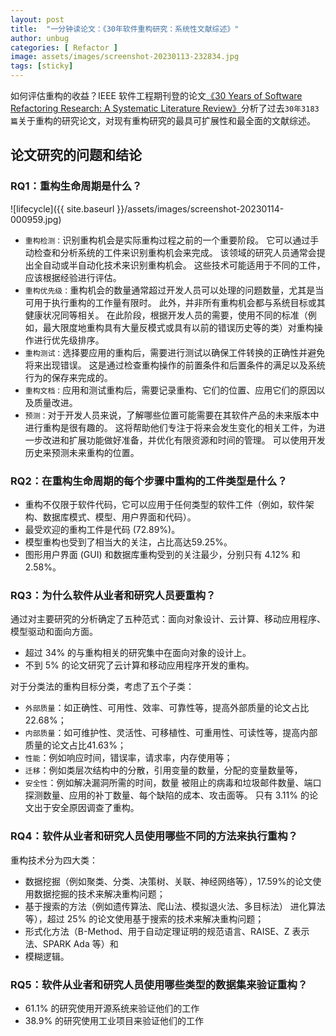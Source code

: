 ```yaml
---
layout: post
title:  "一分钟读论文：《30年软件重构研究：系统性文献综述》"
author: unbug
categories: [ Refactor ]
image: assets/images/screenshot-20230113-232834.jpg
tags: [sticky]
---
```

如何评估重构的收益？IEEE 软件工程期刊登的论文[《30 Years of Software Refactoring Research: A Systematic Literature Review》][paper1-url]分析了过去`30年3183篇`关于重构的研究论文，对现有重构研究的最具可扩展性和最全面的文献综述。


## 论文研究的问题和结论
### RQ1：重构生命周期是什么？
![lifecycle]({{ site.baseurl }}/assets/images/screenshot-20230114-000959.jpg)
- `重构检测：`识别重构机会是实际重构过程之前的一个重要阶段。 它可以通过手动检查和分析系统的工件来识别重构机会来完成。  该领域的研究人员通常会提出全自动或半自动化技术来识别重构机会。 这些技术可能适用于不同的工件，应该根据经验进行评估。
- `重构优先级：`重构机会的数量通常超过开发人员可以处理的问题数量，尤其是当可用于执行重构的工作量有限时。 此外，并非所有重构机会都与系统目标或其健康状况同等相关。 在此阶段，根据开发人员的需要，使用不同的标准（例如，最大限度地重构具有大量反模式或具有以前的错误历史等的类）对重构操作进行优先级排序。
- `重构测试：`选择要应用的重构后，需要进行测试以确保工件转换的正确性并避免将来出现错误。 这是通过检查重构操作的前置条件和后置条件的满足以及系统行为的保存来完成的。
- `重构文档：`应用和测试重构后，需要记录重构、它们的位置、应用它们的原因以及质量改进。
- `预测：`对于开发人员来说，了解哪些位置可能需要在其软件产品的未来版本中进行重构是很有趣的。 这将帮助他们专注于将来会发生变化的相关工件，为进一步改进和扩展功能做好准备，并优化有限资源和时间的管理。 可以使用开发历史来预测未来重构的位置。

### RQ2：在重构生命周期的每个步骤中重构的工件类型是什么？

- 重构不仅限于软件代码，它可以应用于任何类型的软件工件（例如，软件架构、数据库模式、模型、用户界面和代码）。 
- 最受欢迎的重构工件是代码 (72.89%)。 
- 模型重构也受到了相当大的关注，占比高达59.25%。 
- 图形用户界面 (GUI) 和数据库重构受到的关注最少，分别只有 4.12% 和 2.58%。

### RQ3：为什么软件从业者和研究人员要重构？

通过对主要研究的分析确定了五种范式：面向对象设计、云计算、移动应用程序、模型驱动和面向方面。 
- 超过 34% 的与重构相关的研究集中在面向对象的设计上。
- 不到 5% 的论文研究了云计算和移动应用程序开发的重构。 

对于分类法的重构目标分类，考虑了五个子类：
- `外部质量`：如正确性、可用性、效率、可靠性等，提高外部质量的论文占比22.68%；
- `内部质量`：如可维护性、灵活性、可移植性、可重用性、可读性等，提高内部质量的论文占比41.63%；
- `性能`：例如响应时间，错误率，请求率，内存使用等；
- `迁移`：例如类层次结构中的分散，引用变量的数量，分配的变量数量等，
- `安全性`：例如解决漏洞所需的时间，数量 被阻止的病毒和垃圾邮件数量、端口探测数量、应用的补丁数量、每个缺陷的成本、攻击面等。 只有 3.11% 的论文出于安全原因调查了重构。

### RQ4：软件从业者和研究人员使用哪些不同的方法来执行重构？

重构技术分为四大类：
- 数据挖掘（例如聚类、分类、决策树、关联、神经网络等），17.59%的论文使用数据挖掘的技术来解决重构问题；
- 基于搜索的方法（例如遗传算法、爬山法、模拟退火法、多目标法） 进化算法等），超过 25% 的论文使用基于搜索的技术来解决重构问题；
- 形式化方法（B-Method、用于自动定理证明的规范语言、RAISE、Z 表示法、SPARK Ada 等）和
- 模糊逻辑。 

### RQ5：软件从业者和研究人员使用哪些类型的数据集来验证重构？

- 61.1% 的研究使用开源系统来验证他们的工作
- 38.9% 的研究使用工业项目来验证他们的工作


[paper1-url]: https://arxiv.org/pdf/2007.02194.pdf